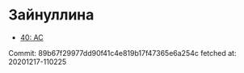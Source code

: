 # Зайнуллина
- [40: AC](40.md)

Commit: 89b67f29977dd90f41c4e819b17f47365e6a254c
 fetched at: 20201217-110225
